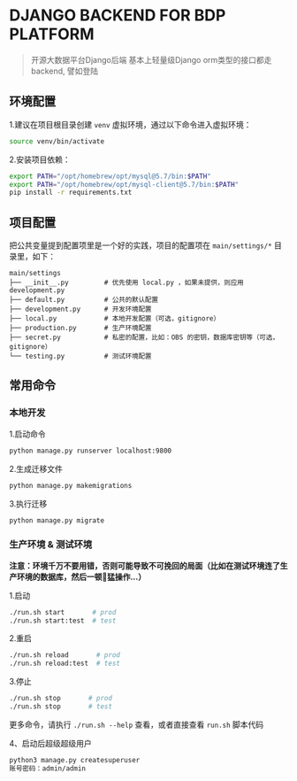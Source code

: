# DJANGO BACKEND FOR BDP PLATFORM

> 开源大数据平台Django后端
> 基本上轻量级Django orm类型的接口都走backend, 譬如登陆

## 环境配置
1.建议在项目根目录创建 `venv` 虚拟环境，通过以下命令进入虚拟环境：

```bash
source venv/bin/activate
```

2.安装项目依赖：

```bash
export PATH="/opt/homebrew/opt/mysql@5.7/bin:$PATH"
export PATH="/opt/homebrew/opt/mysql-client@5.7/bin:$PATH"
pip install -r requirements.txt
```

## 项目配置
把公共变量提到配置项里是一个好的实践，项目的配置项在 `main/settings/*` 目录里，如下：

```
main/settings
├── __init__.py         # 优先使用 local.py ，如果未提供，则应用 development.py
├── default.py          # 公共的默认配置
├── development.py      # 开发环境配置
├── local.py            # 本地开发配置（可选，gitignore）
├── production.py       # 生产环境配置
├── secret.py           # 私密的配置，比如：OBS 的密钥，数据库密钥等（可选，gitignore）
└── testing.py          # 测试环境配置
```

## 常用命令

### 本地开发

1.启动命令

```bash
python manage.py runserver localhost:9800
```

2.生成迁移文件

```bash
python manage.py makemigrations
```

3.执行迁移

```bash
python manage.py migrate
```


### 生产环境 & 测试环境

**注意：环境千万不要用错，否则可能导致不可挽回的局面（比如在测试环境连了生产环境的数据库，然后一顿猛操作...）**

1.启动

```bash
./run.sh start       # prod
./run.sh start:test  # test
```

2.重启

```bash
./run.sh reload       # prod
./run.sh reload:test  # test
```

3.停止

```bash
./run.sh stop       # prod
./run.sh stop       # test
```

更多命令，请执行 `./run.sh --help` 查看，或者直接查看 `run.sh` 脚本代码

4、启动后超级超级用户

```markdown
python3 manage.py createsuperuser
账号密码：admin/admin

```
